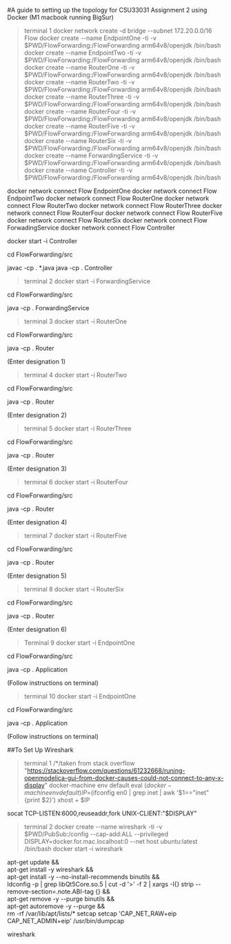#A guide to setting up the topology for CSU33031 Assignment 2 using Docker (M1 macbook running BigSur)
>terminal 1
docker network create -d bridge --subnet 172.20.0.0/16 Flow
docker create --name EndpointOne -ti -v $PWD/FlowForwarding:/FlowForwarding arm64v8/openjdk /bin/bash
docker create --name EndpointTwo -ti -v $PWD/FlowForwarding:/FlowForwarding arm64v8/openjdk /bin/bash
docker create --name RouterOne -ti -v $PWD/FlowForwarding:/FlowForwarding arm64v8/openjdk /bin/bash
docker create --name RouterTwo -ti -v $PWD/FlowForwarding:/FlowForwarding arm64v8/openjdk /bin/bash
docker create --name RouterThree -ti -v $PWD/FlowForwarding:/FlowForwarding arm64v8/openjdk /bin/bash
docker create --name RouterFour -ti -v $PWD/FlowForwarding:/FlowForwarding arm64v8/openjdk /bin/bash
docker create --name RouterFive -ti -v $PWD/FlowForwarding:/FlowForwarding arm64v8/openjdk /bin/bash
docker create --name RouterSix -ti -v $PWD/FlowForwarding:/FlowForwarding arm64v8/openjdk /bin/bash
docker create --name ForwardingService -ti -v $PWD/FlowForwarding:/FlowForwarding arm64v8/openjdk /bin/bash
docker create --name Controller -ti -v $PWD/FlowForwarding:/FlowForwarding arm64v8/openjdk /bin/bash

docker network connect Flow EndpointOne
docker network connect Flow EndpointTwo
docker network connect Flow RouterOne
docker network connect Flow RouterTwo
docker network connect Flow RouterThree
docker network connect Flow RouterFour
docker network connect Flow RouterFive
docker network connect Flow RouterSix
docker network connect Flow ForwadingService
docker network connect Flow Controller

docker start -i Controller

cd FlowForwarding/src

javac -cp . *.java
java -cp . Controller

>terminal 2
docker start -i ForwardingService

cd FlowForwarding/src

java -cp . ForwardingService

>terminal 3
docker start -i RouterOne

cd FlowForwarding/src

java -cp . Router

(Enter designation 1)

>terminal 4
docker start -i RouterTwo

cd FlowForwarding/src

java -cp . Router

(Enter designation 2)

>terminal 5
docker start -i RouterThree

cd FlowForwarding/src

java -cp . Router

(Enter designation 3)

>terminal 6
docker start -i RouterFour

cd FlowForwarding/src

java -cp . Router

(Enter designation 4)

>terminal 7
docker start -i RouterFive

cd FlowForwarding/src

java -cp . Router

(Enter designation 5)

>terminal 8
docker start -i RouterSix

cd FlowForwarding/src

java -cp . Router

(Enter designation 6)

>Terminal 9
docker start -i EndpointOne

cd FlowForwarding/src

java -cp . Application 

(Follow instructions on terminal)

>terminal 10
docker start -i EndpointOne

cd FlowForwarding/src

java -cp . Application 

(Follow instructions on terminal)

##To Set Up Wireshark
>terminal 1
/*/taken from stack overflow "https://stackoverflow.com/questions/61232668/runing-openmodelica-gui-from-docker-causes-could-not-connect-to-any-x-display"
docker-machine env default
eval $(docker-machine env default)
IP=$(ifconfig en0 | grep inet | awk '$1=="inet" {print $2}')
xhost + $IP

socat TCP-LISTEN:6000,reuseaddr,fork UNIX-CLIENT:\"$DISPLAY\"

>terminal 2
docker create --name wireshark -ti -v $PWD/PubSub:/config --cap-add:ALL --privileged DISPLAY=docker.for.mac.localhost:0 --net host ubuntu:latest /bin/bash
docker start -i wireshark

apt-get update && \
apt-get install -y wireshark && \
apt-get install -y --no-install-recommends binutils && \
ldconfig -p | grep libQt5Core.so.5 | cut -d '>' -f 2 | xargs -I{} strip --remove-section=.note.ABI-tag {} && \
apt-get remove -y --purge binutils && \
apt-get autoremove -y --purge && \
rm -rf /var/lib/apt/lists/*
setcap setcap 'CAP_NET_RAW+eip CAP_NET_ADMIN+eip' /usr/bin/dumpcap

wireshark
